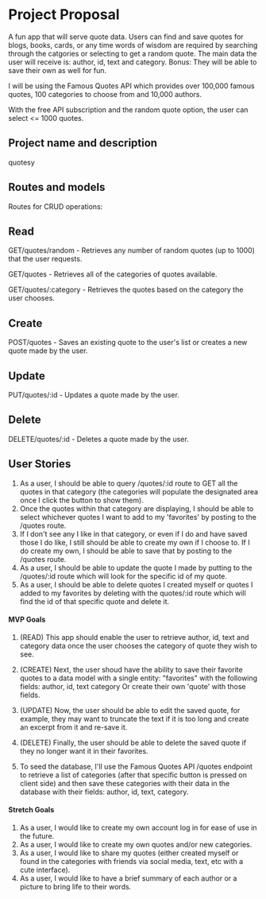 # Project Proposal
A fun app that will serve quote data. Users can find and save quotes for blogs, books, cards, or any time words of wisdom are required by searching through the catgories or selecting to get a random quote. The main data the user will receive is: author, id, text and category. Bonus: They will be able to save their own as well for fun.

I will be using the Famous Quotes API which provides over 100,000 famous quotes, 100 categories to choose from and 10,000 authors.

With the free API subscription and the random quote option, the user can select <= 1000 quotes. 



## Project name and description
quotesy

## Routes and models
Routes for CRUD operations:
## Read
GET/quotes/random - Retrieves any number of random quotes (up to 1000) that the user requests.

GET/quotes - Retrieves all of the categories of quotes available.

GET/quotes/:category - Retrieves the quotes based on the category the user chooses.

## Create
POST/quotes - Saves an existing quote to the user's list or creates a new quote made by the user.

## Update
PUT/quotes/:id - Updates a quote made by the user.

## Delete
DELETE/quotes/:id - Deletes a quote made by the user.


## User Stories
1. As a user, I should be able to query /quotes/:id route to GET all the quotes in that category (the categories will populate the designated area once I click the button to show them).
2. Once the quotes within that category are displaying, I should be able to select whichever quotes I want to add to my 'favorites' by posting to the /quotes route. 
3. If I don't see any I like in that category, or even if I do and have saved those I do like, I still should be able to create my own if I choose to. If I do create my own, I should be able to save that by posting to the /quotes route.
4. As a user, I should be able to update the quote I made by putting to the /quotes/:id route which will look for the specific id of my quote.
5. As a user, I should be able to delete quotes I created myself or quotes I added to my favorites by deleting with the quotes/:id route which will find the id of that specific quote and delete it.

#### MVP Goals
1. (READ) This app should enable the user to retrieve author, id, text and category data once the user chooses the category of quote they wish to see.

2. (CREATE) Next, the user shoud have the ability to save their favorite quotes to a data model with a single entity: "favorites" with the following fields:
author,
id, 
text
category
Or create their own 'quote' with those fields.

3. (UPDATE) Now, the user should be able to edit the saved quote, for example, they may want to truncate the text if it is too long and create an excerpt from it and re-save it.

4. (DELETE) Finally, the user should be able to delete the saved quote if they no longer want it in their favorites.

5. To seed the database, I'll use the Famous Quotes API /quotes endpoint to retrieve a list of categories (after that specific button is pressed on client side) and then save these categories with their data in the database with their fields: author, id, text, category.


#### Stretch Goals
1. As a user, I would like to create my own account log in for ease of use in the future.
2. As a user, I would like to create my own quotes and/or new categories.
3. As a user, I would like to share my quotes (either created myself or found in the categories with friends via social media, text, etc with a cute interface).
4. As a user, I would like to have a brief summary of each author or a picture to bring life to their words.